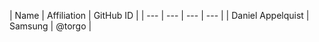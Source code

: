 | Name | Affiliation | GitHub ID | 
| --- | --- | --- | --- |
| Daniel Appelquist | Samsung | @torgo |
